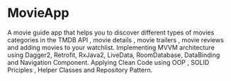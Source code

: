 # MovieApp
A movie guide app that helps you to discover different types of movies categories in the TMDB API , movie details , movie trailers , movie reviews and adding movies to your watchlist. Implementing MVVM architecture using Dagger2, Retrofit, RxJava2, LiveData, RoomDatabase, DataBinding and Navigation Component. Applying Clean Code using OOP , SOLID Priciples , Helper Classes and Repository Pattern.
